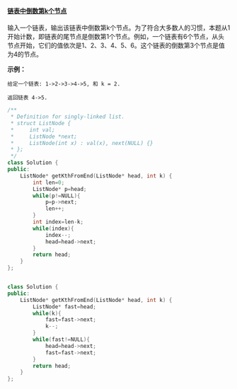 #### [链表中倒数第k个节点](https://leetcode-cn.com/problems/lian-biao-zhong-dao-shu-di-kge-jie-dian-lcof/)

输入一个链表，输出该链表中倒数第k个节点。为了符合大多数人的习惯，本题从1开始计数，即链表的尾节点是倒数第1个节点。例如，一个链表有6个节点，从头节点开始，它们的值依次是1、2、3、4、5、6。这个链表的倒数第3个节点是值为4的节点。

 

**示例：**

```
给定一个链表: 1->2->3->4->5, 和 k = 2.

返回链表 4->5.
```

```c++
/**
 * Definition for singly-linked list.
 * struct ListNode {
 *     int val;
 *     ListNode *next;
 *     ListNode(int x) : val(x), next(NULL) {}
 * };
 */
class Solution {
public:
    ListNode* getKthFromEnd(ListNode* head, int k) {
        int len=0;
        ListNode* p=head;
        while(p!=NULL){
            p=p->next;
            len++;
        }
        int index=len-k;
        while(index){
            index--;
            head=head->next;
        }
        return head;
    }
};


class Solution {
public:
    ListNode* getKthFromEnd(ListNode* head, int k) {
        ListNode* fast=head;
        while(k){
            fast=fast->next;
            k--;
        }
        while(fast!=NULL){
            head=head->next;
            fast=fast->next;
        }
        return head;
    }
};
```

